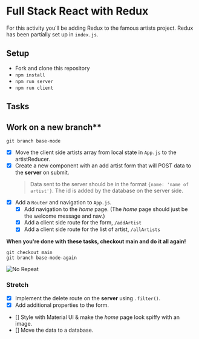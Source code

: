 # Full Stack React with Redux

For this activity you'll be adding Redux to the famous artists project. Redux has been partially set up in `index.js`.

## Setup

- Fork and clone this repository
- `npm install`
- `npm run server`
- `npm run client`

## Tasks

## Work on a new branch**

```shell
git branch base-mode
```

- [x] Move the client side artists array from local state in `App.js` to the artistReducer.
- [x] Create a new component with an add artist form that will POST data to the **server** on submit.
   > Data sent to the server should be in the format `{name: 'name of artist'}`.
   > The id is added by the database on the server side.
- [x] Add a `Router` and navigation to `App.js`.
   - [x] Add navigation to the *home* page. (The *home* page should just be the welcome message and nav.)
   - [x] Add a client side route for the form, `/addArtist`
   - [x] Add a client side route for the list of artist, `/allArtists`

**When you're done with these tasks, checkout main and do it all again!**

```shell
git checkout main
git branch base-mode-again
```

![No Repeat](https://i.imgflip.com/1rxppm.jpg)

### Stretch

- [x] Implement the delete route on the **server** using `.filter()`.
- [x] Add additional properties to the form.
- [] Style with Material UI & make the *home* page look spiffy with an image.
- [] Move the data to a database.
